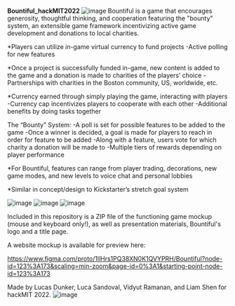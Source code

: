 **Bountiful_hackMIT2022**
![image](https://github.com/liamshen10/HackMIT-2022-Bountiful/assets/107076001/1700ed83-b53b-44f8-adb7-7290d84c92e3)
Bountiful is a game that encourages generosity, thoughtful thinking, and cooperation featuring the "bounty" system, an extensible game framework incentivizing active game development and donations to local charities.

*Players can utilize in-game virtual currency to fund projects -Active polling for new features

*Once a project is successfully funded in-game, new content is added to the game and a donation is made to charities of the players’ choice -Partnerships with charities in the Boston community, US, worldwide, etc.

*Currency earned through simply playing the game, interacting with players -Currency cap incentivizes players to cooperate with each other -Additional benefits by doing tasks together

The “Bounty” System: -A poll is set for possible features to be added to the game -Once a winner is decided, a goal is made for players to reach in order for feature to be added -Along with a feature, users vote for which charity a donation will be made to -Multiple tiers of rewards depending on player performance

*For Bountiful, features can range from player trading, decorations, new game modes, and new levels to voice chat and personal lobbies

*Similar in concept/design to Kickstarter’s stretch goal system

![image](https://github.com/liamshen10/HackMIT-2022-Bountiful/assets/107076001/374d05bf-c98e-481f-b078-52de3cb2ec36)
![image](https://github.com/liamshen10/HackMIT-2022-Bountiful/assets/107076001/a9a74675-b1f8-43fc-b2fe-ffe4b51973c2)
![image](https://github.com/liamshen10/HackMIT-2022-Bountiful/assets/107076001/e8bd76e1-2be2-4843-9c30-2285b2c3ea1e)

Included in this repository is a ZIP file of the functioning game mockup (mouse and keyboard only!), as well as presentation materials, Bountiful's logo and a title page.

A website mockup is available for preview here:

https://www.figma.com/proto/1llHrs1PQ38XN0K1QVYPRH/Bountiful?node-id=123%3A173&scaling=min-zoom&page-id=0%3A1&starting-point-node-id=123%3A173

Made by Lucas Dunker, Luca Sandoval, Vidyut Ramanan, and Liam Shen for hackMIT 2022.
![image](https://github.com/liamshen10/HackMIT-2022-Bountiful/assets/107076001/08840a71-ffad-4788-be65-33017c9f6f0f)


